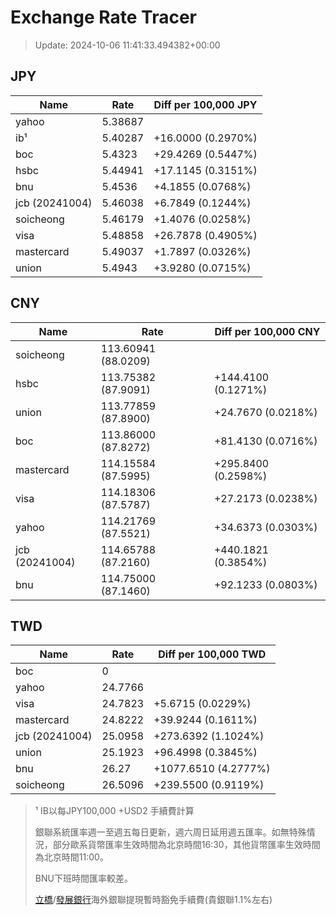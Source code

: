 # Exchange Rate Tracer

> Update: 2024-10-06 11:41:33.494382+00:00

## JPY

| Name           |    Rate | Diff per 100,000 JPY   |
|----------------|---------|------------------------|
| yahoo          | 5.38687 |                        |
| ib¹            | 5.40287 | +16.0000 (0.2970%)     |
| boc            | 5.4323  | +29.4269 (0.5447%)     |
| hsbc           | 5.44941 | +17.1145 (0.3151%)     |
| bnu            | 5.4536  | +4.1855 (0.0768%)      |
| jcb (20241004) | 5.46038 | +6.7849 (0.1244%)      |
| soicheong      | 5.46179 | +1.4076 (0.0258%)      |
| visa           | 5.48858 | +26.7878 (0.4905%)     |
| mastercard     | 5.49037 | +1.7897 (0.0326%)      |
| union          | 5.4943  | +3.9280 (0.0715%)      |

## CNY

| Name           | Rate                | Diff per 100,000 CNY   |
|----------------|---------------------|------------------------|
| soicheong      | 113.60941	(88.0209) |                        |
| hsbc           | 113.75382	(87.9091) | +144.4100 (0.1271%)    |
| union          | 113.77859	(87.8900) | +24.7670 (0.0218%)     |
| boc            | 113.86000	(87.8272) | +81.4130 (0.0716%)     |
| mastercard     | 114.15584	(87.5995) | +295.8400 (0.2598%)    |
| visa           | 114.18306	(87.5787) | +27.2173 (0.0238%)     |
| yahoo          | 114.21769	(87.5521) | +34.6373 (0.0303%)     |
| jcb (20241004) | 114.65788	(87.2160) | +440.1821 (0.3854%)    |
| bnu            | 114.75000	(87.1460) | +92.1233 (0.0803%)     |

## TWD

| Name           |    Rate | Diff per 100,000 TWD   |
|----------------|---------|------------------------|
| boc            |  0      |                        |
| yahoo          | 24.7766 |                        |
| visa           | 24.7823 | +5.6715 (0.0229%)      |
| mastercard     | 24.8222 | +39.9244 (0.1611%)     |
| jcb (20241004) | 25.0958 | +273.6392 (1.1024%)    |
| union          | 25.1923 | +96.4998 (0.3845%)     |
| bnu            | 26.27   | +1077.6510 (4.2777%)   |
| soicheong      | 26.5096 | +239.5500 (0.9119%)    |


> ¹ IB以每JPY100,000 +USD2 手續費計算
>
> 銀聯系統匯率週一至週五每日更新，週六周日延用週五匯率。如無特殊情況，部分歐系貨幣匯率生效時間為北京時間16:30，其他貨幣匯率生效時間為北京時間11:00。
>
> BNU下班時間匯率較差。
>
> [立橋](https://www.wlbank.com.mo/uploads/ueditor/file/20181211/1544536513900230.pdf)/[發展銀行](https://www.mdb.com.mo/Service_Charges_20230728.pdf)海外銀聯提現暫時豁免手續費(貴銀聯1.1%左右)

